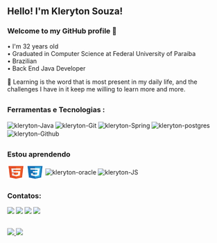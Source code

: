## Hello! I'm Kleryton Souza! 
### Welcome to my GitHub profile 👋

• I'm 32 years old<br>
• Graduated in Computer Science at Federal University of Paraiba<br>
• Brazilian<br>
• Back End Java Developer<br>

:thought_balloon: Learning is the word that is most present in my daily life, and the challenges I have in it keep me willing to learn more and more.

##

### Ferramentas e Tecnologias :
<div>
  <img align="center" alt="kleryton-Java" height="30" width="40" <img src="https://cdn.jsdelivr.net/gh/devicons/devicon/icons/java/java-original.svg">
  <img align="center" alt="kleryton-Git" height="30" width="40" <img src="https://cdn.jsdelivr.net/gh/devicons/devicon/icons/git/git-original-wordmark.svg" />
  <img align="center" alt="kleryton-Spring" height="30" width="40" <img src="https://cdn.jsdelivr.net/gh/devicons/devicon/icons/spring/spring-original.svg">
  <img align="center" alt="kleryton-postgres" height="30" width="40" <img src="https://cdn.jsdelivr.net/gh/devicons/devicon/icons/postgresql/postgresql-original.svg">
  <img align="center" alt="kleryton-Github" height="30" width="40" <img src="https://cdn.jsdelivr.net/gh/devicons/devicon/icons/github/github-original.svg">
</div>
  
##
  
### Estou aprendendo
<div>
  <img align="center" alt="kleryton-HTML" height="30" width="40" src="https://raw.githubusercontent.com/devicons/devicon/master/icons/html5/html5-original.svg">
  <img align="center" alt="kleryton-CSS" height="30" width="40" src="https://raw.githubusercontent.com/devicons/devicon/master/icons/css3/css3-original.svg">
  <img align="center" alt="kleryton-oracle" height="30" width="40" <img src="https://cdn.jsdelivr.net/gh/devicons/devicon/icons/oracle/oracle-original.svg">
  <img align="center" alt="kleryton-JS" height="30" width="40"<img src="https://cdn.jsdelivr.net/gh/devicons/devicon/icons/javascript/javascript-original.svg">
</div>
  
##
  
### Contatos:
<div>
<a href="https://www.instagram.com/klerytonsouza/" target="_blank"><img src="https://img.shields.io/badge/-Instagram-%23E4405F?style=for-the-badge&logo=instagram&logoColor=white" target="_blank"></a>
<a href="https://twitter.com/SouzaKleryton" target="_blank"><img src="https://img.shields.io/badge/Twitch-9146FF?style=for-the-badge&logo=twitch&logoColor=white" target="_blank"></a>
<a href = "mailto:kleryton.dev@gmail.com"><img src="https://img.shields.io/badge/Gmail-D14836?style=for-the-badge&logo=gmail&logoColor=white" target="_blank"></a>
<a href="https://www.linkedin.com/in/kleryton-souza-a1733673/" target="_blank"><img src="https://img.shields.io/badge/-LinkedIn-%230077B5?style=for-the-badge&logo=linkedin&logoColor=white" target="_blank"></a>   
</div>

##
  
<div>
<a href="https://github.com/klerytondev">
<img height="180em" src="https://github-readme-stats.vercel.app/api/top-langs/?username=klerytondev&layout=compact&langs_count=7&theme=dracula"/>
<img height="180em" src="https://github-readme-stats.vercel.app/api?username=klerytondev&show_icons=true&theme=dracula&include_all_commits=true&count_private=true"/>
</div>


